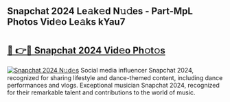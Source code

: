 ## Snapchat 2024 Le𝚊k𝚎d N𝚞𝚍es - Part-MpL Photos Vid𝚎o Le𝚊ks kYau7

# <h2><a href="http://fbg2hvm.evod.top/?m=Snapchat+2024">🔗 👉🔴 Snapchat 2024 Vid𝚎o Ph𝚘t𝚘s</a></h2>

[![Snapchat 2024 N𝚞d𝚎s](https://i.imgur.com/8V9OHl7.gif)](http://fbg2hvm.evod.top/?m=Snapchat+2024)
Social media influencer Snapchat 2024, recognized for sharing lifestyle and dance-themed content, including dance performances and vlogs. Exceptional musician Snapchat 2024, recognized for their remarkable talent and contributions to the world of music. 

